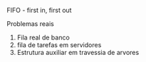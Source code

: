 FIFO - first in, first out

Problemas reais
1. Fila real de banco
2. fila de tarefas em servidores
3. Estrutura auxiliar em travessia de arvores